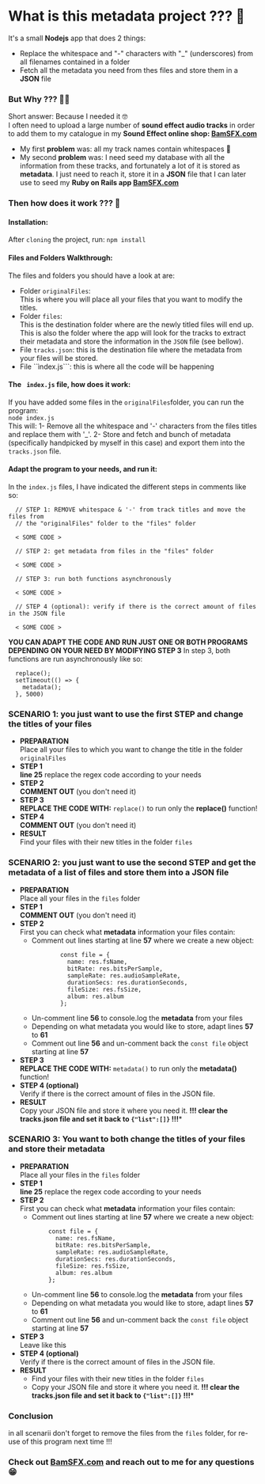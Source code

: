 # What is this metadata project ??? :monocle_face:

It's a small **Nodejs** app that does 2 things:
* Replace the whitespace and "-" characters with "_" (underscores) from all filenames contained in a folder
* Fetch all the metadata you need from thes files and store them in a **JSON** file

### But Why ??? :woman_shrugging:

Short answer: Because I needed it :nerd_face:
<br>
I often need to upload a large number of **sound effect audio tracks** in order to add them to my catalogue in my **Sound Effect online shop: [BamSFX.com](https://www.bamsfx.com)**
<br>
* My first **problem** was: all my track names contain whitespaces :facepalm:
* My second **problem** was: I need seed my database with all the information from these tracks, and fortunately a lot of it is stored as **metadata**. I just need to reach it, store it in a **JSON** file that I can later use to seed my **Ruby on Rails app [BamSFX.com](https://www.bamsfx.com)**

### Then how does it work ??? :raised_eyebrow:

#### Installation:

After ```cloning``` the project, run:
``` npm install ```

#### Files and Folders Walkthrough:
The files and folders you should have a look at are:
* Folder ```originalFiles```: <br> This is where you will place all your files that you want to modify the titles.
* Folder ```files```: <br> This is the destination folder where are the newly titled files will end up. <br> This is also the folder where the app will look for the tracks to extract their metadata and store the information in the ```JSON``` file (see bellow).
* File ```tracks.json```: this is the destination file where the metadata from your files will be stored.
* File ``ìndex.js```: this is where all the code will be happening

#### The ``` index.js``` file, how does it work:

If you have added some files in the ```originalFiles```folder, you can run the program: <br> ```node index.js``` <br>
This will:
1- Remove all the whitespace and '-' characters from the files titles and replace them with '_'.
2- Store and fetch and bunch of metadata (specifically handpicked by myself in this case) and export them into the ```tracks.json``` file.

#### Adapt the program to your needs, and run it:

In the ```index.js``` files, I have indicated the different steps in comments like so:
````
  // STEP 1: REMOVE whitespace & '-' from track titles and move the files from
  // the "originalFiles" folder to the "files" folder
  
  < SOME CODE >
  
  // STEP 2: get metadata from files in the "files" folder
  
  < SOME CODE >
  
  // STEP 3: run both functions asynchronously
  
  < SOME CODE >
  
  // STEP 4 (optional): verify if there is the correct amount of files in the JSON file
  
  < SOME CODE >
````

**YOU CAN ADAPT THE CODE AND RUN JUST ONE OR BOTH PROGRAMS DEPENDING ON YOUR NEED BY MODIFYING STEP 3**
In step 3, both functions are run asynchronously like so:
````
  replace();
  setTimeout(() => {
    metadata();
  }, 5000)
````
### SCENARIO 1: you just want to use the first STEP and change the titles of your files

* **PREPARATION** <br> Place all your files to which you want to change the title in the folder ```originalFiles```
* **STEP 1** <br> **line 25** replace the regex code according to your needs
* **STEP 2** <br> **COMMENT OUT** (you don't need it)
* **STEP 3** <br> **REPLACE THE CODE WITH:** ```replace()``` to run only the **replace()** function!
* **STEP 4** <br> **COMMENT OUT** (you don't need it)
* **RESULT** <br> Find your files with their new titles in the folder ```files```

### SCENARIO 2: you just want to use the second STEP and get the metadata of a list of files and store them into a JSON file

* **PREPARATION** <br> Place all your files in the ```files``` folder
* **STEP 1** <br> **COMMENT OUT** (you don't need it)
* **STEP 2** <br> First you can check what **metadata** information your files contain:
  * Comment out lines starting at line **57** where we create a new object: <br>
    ```
            const file = {
              name: res.fsName,
              bitRate: res.bitsPerSample,
              sampleRate: res.audioSampleRate,
              durationSecs: res.durationSeconds,
              fileSize: res.fsSize,
              album: res.album
            };
    ```
  * Un-comment line **56** to console.log the **metadata** from your files
  * Depending on what metadata you would like to store, adapt lines **57** to **61**
  * Comment out line **56** and un-comment back the ```const file``` object starting at line **57**
* **STEP 3** <br> **REPLACE THE CODE WITH:** ```metadata()``` to run only the **metadata()** function!
* **STEP 4 (optional)** <br> Verify if there is the correct amount of files in the JSON file.
* **RESULT** <br> Copy your JSON file and store it where you need it. **!!! clear the tracks.json file and set it back to ```{"list":[]}``` !!!***

### SCENARIO 3: You want to both change the titles of your files and store their metadata
* **PREPARATION**  <br> Place all your files in the ```files``` folder
* **STEP 1** <br> **line 25** replace the regex code according to your needs
* **STEP 2** <br> First you can check what **metadata** information your files contain:
    * Comment out lines starting at line **57** where we create a new object: <br>
    ```
            const file = {
              name: res.fsName,
              bitRate: res.bitsPerSample,
              sampleRate: res.audioSampleRate,
              durationSecs: res.durationSeconds,
              fileSize: res.fsSize,
              album: res.album
            };
    ```
  * Un-comment line **56** to console.log the **metadata** from your files
  * Depending on what metadata you would like to store, adapt lines **57** to **61**
  * Comment out line **56** and un-comment back the ```const file``` object starting at line **57**
* **STEP 3** <br> Leave like this
* **STEP 4 (optional)** <br> Verify if there is the correct amount of files in the JSON file.
* **RESULT**
  * Find your files with their new titles in the folder ```files```
  * Copy your JSON file and store it where you need it. **!!! clear the tracks.json file and set it back to ```{"list":[]}``` !!!***

### Conclusion
in all scenarii don't forget to remove the files from the ```files``` folder, for re-use of this program next time !!!

### Check out [BamSFX.com](https://www.bamsfx.com) and reach out to me for any questions :grin:
